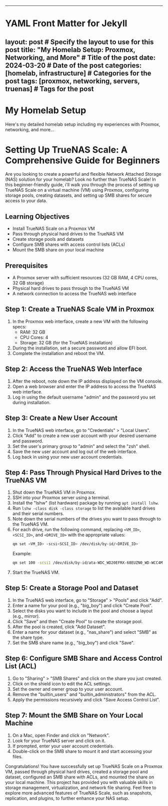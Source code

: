 


---
# YAML Front Matter for Jekyll
layout: post # Specify the layout to use for this post
title: "My Homelab Setup: Proxmox, Networking, and More" # Title of the post
date: 2024-03-20 # Date of the post
categories: [homelab, infrastructure] # Categories for the post
tags: [proxmox, networking, servers, truenas] # Tags for the post
---

# My Homelab Setup

Here's my detailed homelab setup including my experiences with Proxmox, networking, and more...

# Setting Up TrueNAS Scale: A Comprehensive Guide for Beginners

Are you looking to create a powerful and flexible Network Attached Storage (NAS) solution for your homelab? Look no further than TrueNAS Scale! In this beginner-friendly guide, i'll walk you through the process of setting up TrueNAS Scale on a virtual machine (VM) using Proxmox, configuring storage pools, creating datasets, and setting up SMB shares for secure access to your data.

## Learning Objectives
- Install TrueNAS Scale on a Proxmox VM
- Pass through physical hard drives to the TrueNAS VM
- Create storage pools and datasets
- Configure SMB shares with access control lists (ACLs)
- Mount the SMB share on your local machine

## Prerequisites
- A Proxmox server with sufficient resources (32 GB RAM, 4 CPU cores, 32 GB storage)
- Physical hard drives to pass through to the TrueNAS VM
- A network connection to access the TrueNAS web interface

## Step 1: Create a TrueNAS Scale VM in Proxmox
1. In the Proxmox web interface, create a new VM with the following specs:
   - RAM: 32 GB
   - CPU Cores: 4
   - Storage: 32 GB (for the TrueNAS installation)
2. During the installation, set a secure password and allow EFI boot.
3. Complete the installation and reboot the VM.

## Step 2: Access the TrueNAS Web Interface
1. After the reboot, note down the IP address displayed on the VM console.
2. Open a web browser and enter the IP address to access the TrueNAS web interface.
3. Log in using the default username "admin" and the password you set during installation.

## Step 3: Create a New User Account
1. In the TrueNAS web interface, go to "Credentials" > "Local Users".
2. Click "Add" to create a new user account with your desired username and password.
3. Set the user's primary group to "admin" and select the "zsh" shell.
4. Save the new user account and log out of the web interface.
5. Log back in using your new user account credentials.

## Step 4: Pass Through Physical Hard Drives to the TrueNAS VM
1. Shut down the TrueNAS VM in Proxmox.
2. SSH into your Proxmox server using a terminal.
3. Install the "lshw" (list hardware) package by running `apt install lshw`.
4. Run `lshw -class disk -class storage` to list the available hard drives and their serial numbers.
5. Note down the serial numbers of the drives you want to pass through to the TrueNAS VM.
6. For each drive, run the following command, replacing `<VM_ID>`, `<SCSI_ID>`, and `<DRIVE_ID>` with the appropriate values:
   ```bash
   qm set <VM_ID> -scsi<SCSI_ID> /dev/disk/by-id/<DRIVE_ID>
   ```
   Example:
   ```bash
   qm set 100 -scsi1 /dev/disk/by-id/ata-WDC_WD20EFRX-68EUZN0_WD-WCC4M1KPCK53
   ```
7. Start the TrueNAS VM.

## Step 5: Create a Storage Pool and Dataset
1. In the TrueNAS web interface, go to "Storage" > "Pools" and click "Add".
2. Enter a name for your pool (e.g., "big_boy") and click "Create Pool".
3. Select the disks you want to include in the pool and choose a layout (e.g., mirror).
4. Click "Save" and then "Create Pool" to create the storage pool.
5. After the pool is created, click "Add Dataset".
6. Enter a name for your dataset (e.g., "nas_share") and select "SMB" as the share type.
7. Set the SMB share name (e.g., "big_boy") and click "Save".

## Step 6: Configure SMB Share and Access Control List (ACL)
1. Go to "Sharing" > "SMB Shares" and click on the share you just created.
2. Click on the shield icon to edit the ACL settings.
3. Set the owner and owner group to your user account.
4. Remove the "builtin_users" and "builtin_administrators" from the ACL.
5. Apply the permissions recursively and click "Save Access Control List".

## Step 7: Mount the SMB Share on Your Local Machine
1. On a Mac, open Finder and click on "Network".
2. Look for your TrueNAS server and click on it.
3. If prompted, enter your user account credentials.
4. Double-click on the SMB share to mount it and start accessing your files.

Congratulations! You have successfully set up TrueNAS Scale on a Proxmox VM, passed through physical hard drives, created a storage pool and dataset, configured an SMB share with ACLs, and mounted the share on your local machine. This project has provided you with valuable skills in storage management, virtualization, and network file sharing. Feel free to explore more advanced features of TrueNAS Scale, such as snapshots, replication, and plugins, to further enhance your NAS setup.